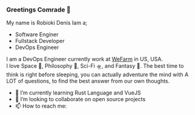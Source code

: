 ### Greetings Comrade 🖖

My name is Robioki Denis
Iam a;
- Software Enginer
- Fullstack Developer
- DevOps Engineer

I am a DevOps Engineer currently work at [WeFarm](https://remote.works-hub.com/companies/wefarm) in US, USA.\
I love Space 🌌, Philosophy 🧐, Sci-Fi 🛸, and Fantasy 🐉. The best time to think is right before sleeping, you can actually adventure the mind with A LOT of questions, to find the best answer from our own thoughts.

<!-- - 🔭 I’m currently working to rebuild my undergraduate-thesis about hoax verification for bahasa indonesia, it was named besut (benang kusut). -->
- 🌱 I’m currently learning Rust Language and VueJS
- 👯 I’m looking to collaborate on open source projects<!-- - 🤔 I’m looking for help with how to get a Software Engineering job in Japan (my dream). -->
- 📫 How to reach me: 
<!-- [Curious Luminosity (Programming Community)](https://discord.gg/BjeQGq8)\ 

[My Medium](https://medium.com/@robiokidenis)\
[My Linkedin](https://www.linkedin.com/in/robiokidenis/)\
[My Leetcode](https://leetcode.com/iDevoid/)

![github stats](https://github-readme-stats.vercel.app/api?username=iDevoid&show_icons=true&include_all_commits=true&theme=tokyonight)
![top language](https://github-readme-stats.vercel.app/api/top-langs/?username=iDevoid&layout=compact&theme=tokyonight)

<!--
**robiokidenis/robiokidenis** is a ✨ _special_ ✨ repository because its `README.md` (this file) appears on your GitHub profile.

Here are some ideas to get you started:

- 🔭 I’m currently working on ...
- 🌱 I’m currently learning ...
- 👯 I’m looking to collaborate on ...
- 🤔 I’m looking for help with ...
- 💬 Ask me about ...
- 📫 How to reach me: ...
- 😄 Pronouns: ...
- ⚡ Fun fact: ...
-->
